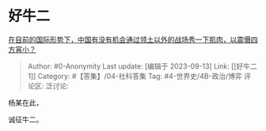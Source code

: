 # 好牛二
[在目前的国际形势下，中国有没有机会通过领土以外的战场秀一下肌肉，以震慑四方宵小？](https://www.zhihu.com/question/620741788/answer/3209118096)

> Author: #0-Anonymity
> Last update: [编辑于 2023-09-13]
> Link: [[好牛二 1]]
> Category: #【答集】/04-社科答集
> Tag: #4-世界史/4B-政治/博弈
> 评论区:
> 泛讨论:

杨某在此，

诚征牛二。
